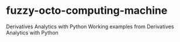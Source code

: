 # fuzzy-octo-computing-machine
Derivatives Analytics with Python
Working examples from Derivatives Analytics with Python
